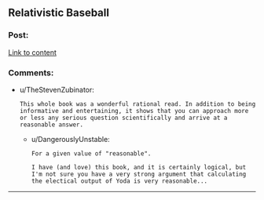 ## Relativistic Baseball

### Post:

[Link to content](https://what-if.xkcd.com/1/)

### Comments:

- u/TheStevenZubinator:
  ```
  This whole book was a wonderful rational read. In addition to being informative and entertaining, it shows that you can approach more or less any serious question scientifically and arrive at a reasonable answer.
  ```

  - u/DangerouslyUnstable:
    ```
    For a given value of "reasonable".

    I have (and love) this book, and it is certainly logical, but I'm not sure you have a very strong argument that calculating the electical output of Yoda is very reasonable...
    ```

---

